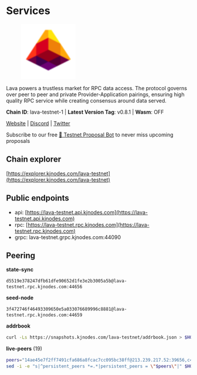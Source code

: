 # Services

<figure><img src="https://raw.githubusercontent.com/kj89/cosmos-images/main/logos/lava.png" width="150" alt=""><figcaption></figcaption></figure>

Lava powers a trustless market for RPC data access. The protocol  governs over peer to peer and private Provider-Application pairings,  ensuring high quality RPC service while creating consensus around data served.

**Chain ID**: lava-testnet-1 | **Latest Version Tag**: v0.8.1 | **Wasm**: OFF

[Website](https://lavanet.xyz) | [Discord](https://discord.com/invite/Tbk5NxTCdA) | [Twitter](https://twitter.com/lavanetxyz)



Subscribe to our free [🤖 Testnet Proposal Bot](https://t.me/kjnodes_testnet_proposal_bot) to never miss upcoming proposals


## Chain explorer
[https://explorer.kjnodes.com/lava-testnet](https://explorer.kjnodes.com/lava-testnet)

## Public endpoints

* api: [https://lava-testnet.api.kjnodes.com](https://lava-testnet.api.kjnodes.com)
* rpc: [https://lava-testnet.rpc.kjnodes.com](https://lava-testnet.rpc.kjnodes.com)
* grpc: lava-testnet.grpc.kjnodes.com:44090

## Peering

**state-sync**

```text
d5519e378247dfb61dfe90652d1fe3e2b3005a5b@lava-testnet.rpc.kjnodes.com:44656
```

**seed-node**

```text
3f472746f46493309650e5a033076689996c8881@lava-testnet.rpc.kjnodes.com:44659
```

**addrbook**
```bash
curl -Ls https://snapshots.kjnodes.com/lava-testnet/addrbook.json > $HOME/.lava/config/addrbook.json
```

**live-peers** (19)
```bash
peers="14ae45e7f2ff7491cfa686a8fcac7cc095bc38ff@213.239.217.52:39656,c44a02dba51e23ac06b006fb1285988c89051ce7@85.10.198.171:26556,d5519e378247dfb61dfe90652d1fe3e2b3005a5b@65.109.68.190:44656,25da069c4dca143029ddae47bf2b7de69c2a8678@65.108.9.164:21156,6ba3b6ec03839afffa64c83e18ff80a681f4968d@65.108.194.40:21756,4e0a2772bb3672e54c2ea655c30abdac62191f14@45.84.138.66:18656,0a528da95ca8025ef4043b6e73f1e789f4102940@176.103.222.22:26656,3a445bfdbe2d0c8ee82461633aa3af31bc2b4dc0@3.252.219.158:26656,3f6d9698d9a5d9fe17afa5968ea652fae478b32f@185.250.37.239:32656,e593c7a9ca61f5616119d6beb5bd8ef5dd28d62d@34.246.190.1:26656,433be6210ad6350bebebad68ec50d3e0d90cb305@217.13.223.167:60856,5e068fccd370b2f2e5ab4240a304323af6385f1f@172.93.110.154:27656,ef38861694f07881410c1b1c5852c72050831d68@95.214.55.74:26656,eb7832932626c1c636d16e0beb49e0e4498fbd5e@65.108.231.124:20656,1f704611e8aa4a53504fac1b80eb55c876dae8bd@65.108.13.154:30656,ade4d8bc8cbe014af6ebdf3cb7b1e9ad36f412c0@176.9.82.221:19956,e232ba0d11839944d92b9035ef98445a0fb94c9f@95.214.53.37:12656,0735c5a841fe98ee0a74de7cef537c03b4c66a1b@45.89.54.153:26656,4732ed188fbe7603f81d9f4c825397277bb72217@5.75.235.195:26656"
sed -i -e "s|^persistent_peers *=.*|persistent_peers = \"$peers\"|" $HOME/.lava/config/config.toml
```
